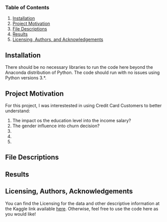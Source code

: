 ### Table of Contents

1. [Installation](#installation)
2. [Project Motivation](#motivation)
3. [File Descriptions](#files)
4. [Results](#results)
5. [Licensing, Authors, and Acknowledgements](#licensing)

## Installation <a name="installation"></a>

There should be no necessary libraries to run the code here beyond the Anaconda distribution of Python.  The code should run with no issues using Python versions 3.*.

## Project Motivation<a name="motivation"></a>

For this project, I was interestested in using Credit Card Customers to better understand:

1. The impact os the education level into the income salary?
2. The gender influence into churn decision?
3. 
4. 
5. 

## File Descriptions <a name="files"></a>



## Results<a name="results"></a>



## Licensing, Authors, Acknowledgements<a name="licensing"></a>

You can find the Licensing for the data and other descriptive information at the Kaggle link available [here](https://www.kaggle.com/sakshigoyal7/credit-card-customers).  Otherwise, feel free to use the code here as you would like! 